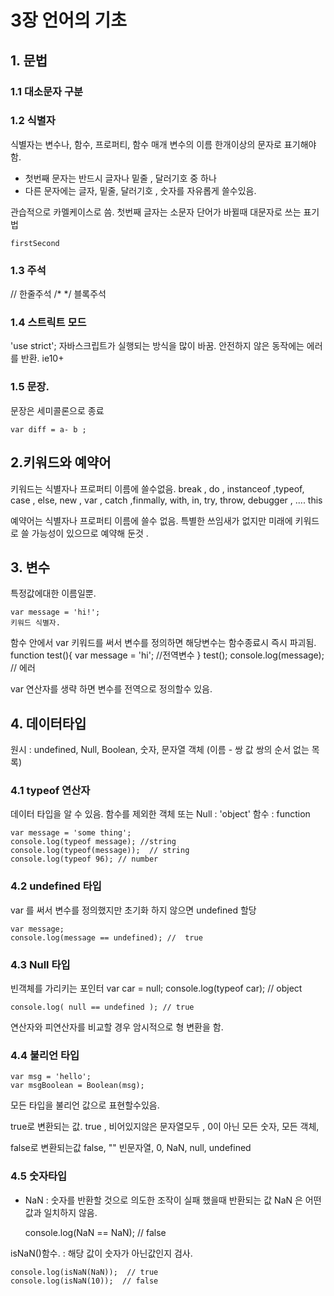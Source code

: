 # 3장 언어의 기초

## 1. 문법 
### 1.1 대소문자 구분
### 1.2 식별자
식별자는 변수나, 함수, 프로퍼티, 함수 매개 변수의 이름 
한개이상의 문자로 표기해야함.


- 첫번째 문자는 반드시 글자나 밑줄 , 달러기호 중 하나 
- 다른 문자에는 글자, 밑줄, 달러기호 , 숫자를 자유롭게 쓸수있음.

관습적으로 카멜케이스로 씀. 첫번째 글자는 소문자 단어가 바뀔때 대문자로 쓰는 표기법

	firstSecond 


### 1.3 주석
// 한줄주석 
/* */ 블록주석

### 1.4 스트릭트 모드
'use strict';
자바스크립트가 실행되는 방식을 많이 바꿈.
안전하지 않은 동작에는 에러를 반환.
ie10+


### 1.5 문장.
문장은 세미콜론으로 종료 

	var diff = a- b ;

##  2.키워드와 예약어 
키워드는 식별자나 프로퍼티 이름에 쓸수없음. 
break , do , instanceof ,typeof, case , else, new , var , catch
,finmally, with, in, try, throw, debugger , .... this 

예약어는 식별자나 프로퍼티 이름에 쓸수 없음.
특별한 쓰임새가 없지만 미래에 키워드로 쓸 가능성이 있으므로 예약해 둔것 . 



## 3. 변수 

특정값에대한 이름일뿐.

	var message = 'hi!';
	키워드 식별자. 

함수 안에서 var 키워드를 써서 변수를 정의하면 해당변수는 함수종료시 즉시 파괴됨.
	function test(){
		var message = 'hi'; //전역변수
	}
	test();
	console.log(message); // 에러 

var 연산자를 생략 하면 변수를 전역으로 정의할수 있음.


## 4. 데이터타입

원시 : undefined, Null,  Boolean, 숫자, 문자열 
객체 (이름 -  쌍 값 쌍의 순서 없는 목록)

### 4.1 typeof 연산자
데이터 타입을 알 수 있음. 
함수를 제외한 객체 또는 Null : 'object'
함수 : function

	var message = 'some thing';
	console.log(typeof message); //string
	console.log(typeof(message));  // string
	console.log(typeof 96); // number


### 4.2 undefined 타입 
var 를 써서 변수를 정의했지만 초기화 하지 않으면 undefined 할당

	var message;
	console.log(message == undefined); //  true


### 4.3 Null 타입 
빈객체를 가리키는 포인터 
	var car = null;
	console.log(typeof car); // object


	console.log( null == undefined ); // true
연산자와 피연산자를 비교할 경우 암시적으로 형 변환을 함.



### 4.4 불리언 타입

	var msg = 'hello';
	var msgBoolean = Boolean(msg);
모든 타입을 불리언 값으로 표현할수있음. 

true로 변환되는 값. 
true , 비어있지않은 문자열모두 , 0이 아닌 모든 숫자, 모든 객체, 

false로 변환되는값 
false, "" 빈문자열, 0, NaN, null, undefined


### 4.5 숫자타입

 - NaN :  숫자를 반환할 것으로 의도한 조작이 실패 했을때 반환되는 값 
 NaN 은 어떤 값과 일치하지 않음.

 	console.log(NaN == NaN); // false

  isNaN()함수. 
	: 해당 값이 숫자가 아닌값인지 검사.

	console.log(isNaN(NaN));  // true
	console.log(isNaN(10));  // false
